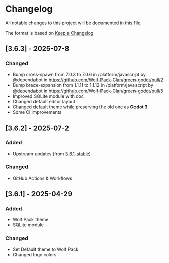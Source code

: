 # Changelog

All notable changes to this project will be documented in this file.

The format is based on [Keep a Changelog](https://keepachangelog.com/en/1.0.0/).

## [3.6.3] - 2025-07-8

### Changed

* Bump cross-spawn from 7.0.3 to 7.0.6 in /platform/javascript by @dependabot in https://github.com/Wolf-Pack-Clan/green-godot/pull/2
* Bump brace-expansion from 1.1.11 to 1.1.12 in /platform/javascript by @dependabot in https://github.com/Wolf-Pack-Clan/green-godot/pull/5
* Improved SQLite module with doc
* Changed default editor layout
* Changed default theme while preserving the old one as **Godot 3**
* Some CI improvements

## [3.6.2] - 2025-07-2

### Added

- Upstream updates (from [3.6.1-stable](https://github.com/godotengine/godot/tree/3.6.1-stable))

### Changed

- GitHub Actions & Workflows

## [3.6.1] - 2025-04-29

### Added

- Wolf Pack theme
- SQLite module

### Changed

- Set Default theme to Wolf Pack
- Changed logo colors
